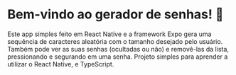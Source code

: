 # Bem-vindo ao gerador de senhas! 👋

Este app simples feito em React Native e a framework Expo gera uma sequência de caracteres aleatória com o tamanho desejado pelo usuário.
Também pode ver as suas senhas (ocultadas ou não) e removê-las da lista, pressionando e segurando em uma senha.
Projeto simples para aprender a utilizar o React Native, e TypeScript.
